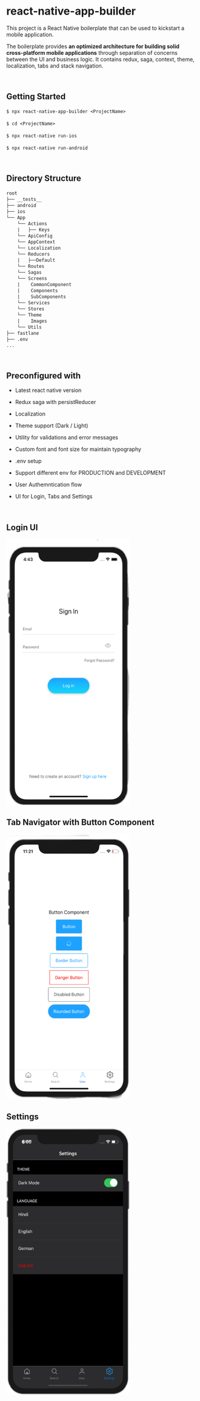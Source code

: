 # react-native-app-builder

This project is a React Native boilerplate that can be used to kickstart a mobile application.

The boilerplate provides **an optimized architecture for building solid cross-platform mobile applications** through separation of concerns between the UI and business logic. It contains redux, saga, context, theme, localization, tabs and stack navigation.

<br/>

## Getting Started

```
$ npx react-native-app-builder <ProjectName>

$ cd <ProjectName>

$ npx react-native run-ios

$ npx react-native run-android
```

<br/>

## Directory Structure

```
root
├── __tests__
├── android
├── ios
└── App
    └── Actions
    |   ├── Keys
    └── ApiConfig
    └── AppContext
    └── Localization
    └── Reducers
    |   ├──Default
    └── Routes
    └── Sagas
    └── Screens
    |    CommonComponent
    |    Components
    |    SubComponents
    └── Services
    └── Stores
    └── Theme
    |    Images
    └── Utils
├── fastlane
├── .env
...
```

<br/>

## Preconfigured with

- Latest react native version

- Redux saga with persistReducer

- Localization

- Theme support (Dark / Light)

- Utility for validations and error messages

- Custom font and font size for maintain typography

- .env setup

- Support different env for PRODUCTION and DEVELOPMENT

- User Authemntication flow

- UI for Login, Tabs and Settings

<br/>

## Login UI

<img src="./Images/login.png" width="325" height="700"/>

## Tab Navigator with Button Component

<img src="./Images/tab.png" width="325" height="700"/>

## Settings

<img src="./Images/settings.png" width="325" height="700"/>
